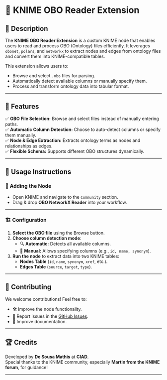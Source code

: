 # 🧩 KNIME OBO Reader Extension

## 📖 Description

The **KNIME OBO Reader Extension** is a custom KNIME node that enables users to read and process OBO (Ontology) files efficiently. It leverages `obonet`, `polars`, and `networkx` to extract nodes and edges from ontology files and convert them into KNIME-compatible tables.

This extension allows users to:
- Browse and select `.obo` files for parsing.
- Automatically detect available columns or manually specify them.
- Process and transform ontology data into tabular format.

---
## 🚀 Features

✅ **OBO File Selection:** Browse and select files instead of manually entering paths.  
✅ **Automatic Column Detection:** Choose to auto-detect columns or specify them manually.  
✅ **Node & Edge Extraction:** Extracts ontology terms as nodes and relationships as edges.  
✅ **Flexible Schema:** Supports different OBO structures dynamically.  

---
## 📌 Usage Instructions


### 🎯 **Adding the Node**

- Open KNIME and navigate to the `Community` section.
- Drag & drop **OBO NetworkX Reader** into your workflow.

---
### 🏗 **Configuration**

1. **Select the OBO file** using the Browse button.
2. **Choose column detection mode**:
    - 🔍 **Automatic:** Detects all available columns.
    - 📝 **Manual:** Allows specifying columns (e.g., `id, name, synonym`).
3. **Run the node** to extract data into two KNIME tables:
    - **Nodes Table** (`id`, `name`, `synonym`, `xref`, etc.).
    - **Edges Table** (`source`, `target`, `type`).

---
## 🤝 Contributing

We welcome contributions! Feel free to:

- 🛠 Improve the node functionality.
- 🐞 Report issues in the [GitHub Issues](https://github.com/mathis-de-sousa-pro/obo_reader/issues).
- 📖 Improve documentation.

---
## 🏆 Credits

Developed by **De Sousa Mathis** at **CIAD**.  
Special thanks to the KNIME community, especially **Martin from the KNIME forum**, for guidance!

---
